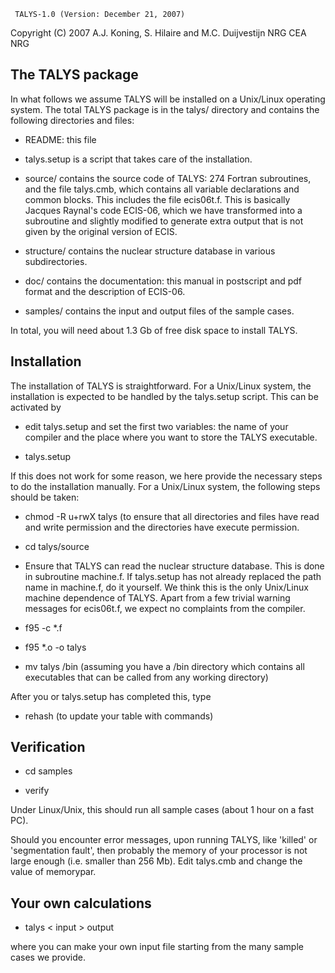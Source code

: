      TALYS-1.0 (Version: December 21, 2007)

 Copyright (C) 2007  A.J. Koning, S. Hilaire and M.C. Duijvestijn
                         NRG          CEA              NRG

The TALYS package
-----------------

In what follows we assume TALYS will be installed on a Unix/Linux 
operating system. The total TALYS package is in the talys/ directory and 
contains the following directories and files:

- README: this file

- talys.setup is a script that takes care of the installation.

- source/ contains the source code of TALYS: 274 Fortran subroutines, and the 
  file talys.cmb, which contains all variable declarations and common blocks.
  This includes the file ecis06t.f. This is basically Jacques Raynal's code 
  ECIS-06, which we have transformed into a subroutine and slightly modified 
  to generate extra output that is not given by the original version of ECIS.

- structure/ contains the nuclear structure database in various subdirectories. 

- doc/ contains the documentation: this manual in postscript and pdf format and 
  the description of ECIS-06.

- samples/ contains the input and output files of the sample cases.

In total, you will need about 1.3 Gb of free disk space to install TALYS.

Installation
------------

The installation of TALYS is straightforward.
For a Unix/Linux system, the installation is expected to be handled by the 
talys.setup script. This can be activated by

- edit talys.setup and set the first two variables: the name of your compiler 
  and the place where you want to store the TALYS executable.

- talys.setup

If this does not work for some reason, we here provide the necessary steps to 
do the installation manually. For a Unix/Linux system, the following steps 
should be taken:

- chmod -R u+rwX talys 
  (to ensure that all directories and files have read and write permission and 
  the directories have execute permission. 

- cd talys/source

- Ensure that TALYS can read the nuclear structure database. This is done
  in subroutine machine.f. If talys.setup has not already replaced the path 
  name in machine.f, do it yourself. We think this is the only Unix/Linux 
  machine dependence of TALYS. Apart from a few trivial warning messages for 
  ecis06t.f, we expect no complaints from the compiler. 

- f95 -c *.f

- f95 *.o -o talys

- mv talys /bin 
  (assuming you have a /bin directory which contains all executables that can 
  be called from any working directory)

After you or talys.setup has completed this, type

- rehash
  (to update your table with commands)

Verification
------------

- cd samples

- verify

Under Linux/Unix, this should run all sample cases (about 1 hour on
a fast PC).

Should you encounter error messages, upon running TALYS, like 'killed' or
'segmentation fault', then probably the memory of your processor is not large
enough (i.e. smaller than 256 Mb). Edit talys.cmb and change the value of 
memorypar.

Your own calculations
---------------------

- talys < input > output

where you can make your own input file starting from the many sample cases
we provide.
